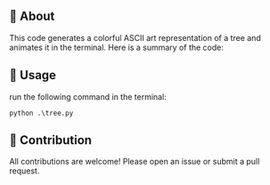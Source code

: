 ## :space_invader: About

This code generates a colorful ASCII art representation of a tree and animates it in the terminal. Here is a summary of the code:

## :runner:  Usage

run the following command in the terminal: 
 
```python .\tree.py```

## :raising_hand: Contribution

All contributions are welcome! Please open an issue or submit a pull request.

